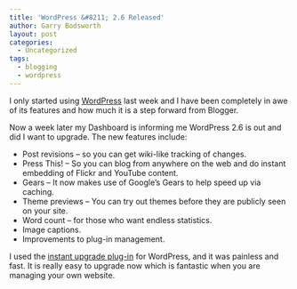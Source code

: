 ```yaml
---
title: 'WordPress &#8211; 2.6 Released'
author: Garry Bodsworth
layout: post
categories:
  - Uncategorized
tags:
  - blogging
  - wordpress
---
```

I only started using [WordPress][1] last week and I have been completely in awe of its features and how much it is a step forward from Blogger.

Now a week later my Dashboard is informing me WordPress 2.6 is out and did I want to upgrade. The new features include:

*   Post revisions &#8211; so you can get wiki-like tracking of changes.
*   Press This! &#8211; So you can blog from anywhere on the web and do instant embedding of Flickr and YouTube content.
*   Gears &#8211; It now makes use of Google&#8217;s Gears to help speed up via caching.
*   Theme previews &#8211; You can try out themes before they are publicly seen on your site.
*   Word count &#8211; for those who want endless statistics.
*   Image captions.
*   Improvements to plug-in management.

I used the [instant upgrade plug-in][2] for WordPress, and it was painless and fast. It is really easy to upgrade now which is fantastic when you are managing your own website.

 [1]: http://wordpress.org/
 [2]: http://www.zirona.com/software/wordpress-instant-upgrade/
